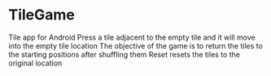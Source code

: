 # TileGame
Tile app for Android
Press a tile adjacent to the empty tile and it will move into the empty tile location
The objective of the game is to return the tiles to the starting positions after shuffling them
Reset resets the tiles to the original location
